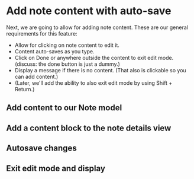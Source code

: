 # Add note content with auto-save

Next, we are going to allow for adding note content.  These are our general requirements for this feature:

- Allow for clicking on note content to edit it.
- Content auto-saves as you type.
- Click on Done or anywhere outside the content to exit edit mode. (discuss: the done button is just a dummy.)
- Display a message if there is no content. (That also is clickable so you can add content.)
- (Later, we'll add the ability to also exit edit mode by using Shift + Return.)

## Add content to our Note model

## Add a content block to the note details view

## Autosave changes

## Exit edit mode and display





